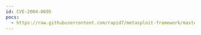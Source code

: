 ```yaml
---
id: CVE-2004-0695
pocs:
  - https://raw.githubusercontent.com/rapid7/metasploit-framework/master/modules/exploits/osx/ftp/webstar_ftp_user.rb
---
```

